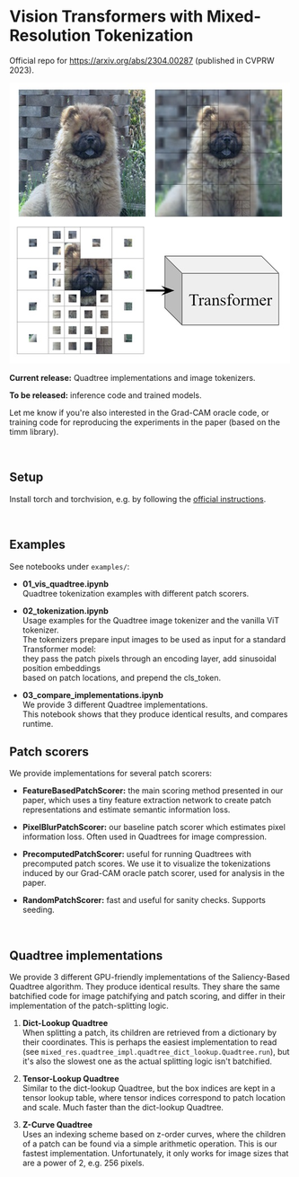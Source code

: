 # Vision Transformers with Mixed-Resolution Tokenization
Official repo for https://arxiv.org/abs/2304.00287 (published in CVPRW 2023).

![The Quadformer](quadformer.jpg)

**Current release:** Quadtree implementations and image tokenizers.

**To be released:** inference code and trained models.

Let me know if you're also interested in the Grad-CAM oracle code, or training code for reproducing the experiments in the paper (based on the timm library).

</br>

## Setup
Install torch and torchvision, e.g. by following the [official instructions](https://pytorch.org/get-started/locally/).

</br>

## Examples
See notebooks under `examples/`:
* **01_vis_quadtree.ipynb** \
Quadtree tokenization examples with different patch scorers.

* **02_tokenization.ipynb** \
Usage examples for the Quadtree image tokenizer and the vanilla ViT tokenizer. \
The tokenizers prepare input images to be used as input for a standard Transformer model: \
they pass the patch pixels through an encoding layer, add sinusoidal position embeddings \
based on patch locations, and prepend the cls_token.

* **03_compare_implementations.ipynb** \
We provide 3 different Quadtree implementations. \
This notebook shows that they produce identical results, and compares runtime.

## Patch scorers
We provide implementations for several patch scorers:

* **FeatureBasedPatchScorer:** the main scoring method presented in our paper, which uses a tiny feature extraction network to create patch representations and estimate semantic information loss.

* **PixelBlurPatchScorer:** our baseline patch scorer which estimates pixel information loss. Often used in Quadtrees for image compression.

* **PrecomputedPatchScorer:** useful for running Quadtrees with precomputed patch scores. We use it to visualize the tokenizations induced by our Grad-CAM oracle patch scorer, used for analysis in the paper.

* **RandomPatchScorer:** fast and useful for sanity checks. Supports seeding.

</br>

## Quadtree implementations
We provide 3 different GPU-friendly implementations of the Saliency-Based Quadtree algorithm. They produce identical results. They share the same batchified code for image patchifying and patch scoring, and differ in their implementation of the patch-splitting logic.

1. **Dict-Lookup Quadtree** \
When splitting a patch, its children are retrieved from a dictionary by their coordinates. This is perhaps the easiest implementation to read (see `mixed_res.quadtree_impl.quadtree_dict_lookup.Quadtree.run`), but it's also the slowest one as the actual splitting logic isn't batchified.

2. **Tensor-Lookup Quadtree** \
Similar to the dict-lookup Quadtree, but the box indices are kept in a tensor lookup table, where tensor indices correspond to patch location and scale. Much faster than the dict-lookup Quadtree.

3. **Z-Curve Quadtree** \
Uses an indexing scheme based on z-order curves, where the children of a patch can be found via a simple arithmetic operation. This is our fastest implementation. Unfortunately, it only works for image sizes that are a power of 2, e.g. 256 pixels.
